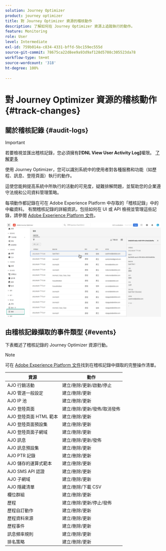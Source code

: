 ```yaml
---
solution: Journey Optimizer
product: journey optimizer
title: 對 Journey Optimizer 資源的稽核動作
description: 了解如何在 Journey Optimizer 資源上追蹤執行的動作。
feature: Monitoring
role: User
level: Intermediate
exl-id: 759b014a-c834-4331-bffd-5bc159ec555d
source-git-commit: 78675ca22d8ee9a93d9af128d5708c305523da78
workflow-type: tm+mt
source-wordcount: '318'
ht-degree: 100%

---
```


# 對 Journey Optimizer 資源的稽核動作 {#track-changes}

## 關於稽核記錄 {#audit-logs}

>[!IMPORTANT]
>
>若要檢視並匯出稽核記錄，您必須擁有&#x200B;**[!DNL View User Activity Log]**&#x200B;權限。 [了解更多](../administration/ootb-product-profiles.md)

使用 Journey Optimizer，您可以識別系統中的使用者對各種服務和功能（如歷程、訊息、登陸頁面）執行的動作。

這使您能夠提高系統中所執行的活動的可見度，疑難排解問題，並幫助您的企業遵守法規和公司資料管理策略。

每項動作都記錄在可在 Adobe Experience Platform 中存取的「稽核記錄」中的中繼資料。 有關稽核記錄的詳細資訊，包括如何在 UI 或 API 檢視並管理這些記錄，請參閱 [Adobe Experience Platform 文件](https://experienceleague.adobe.com/docs/experience-platform/landing/governance-privacy-security/audit-logs/overview.html?lang=zh-Hant)。

![](assets/audit-logs.png)

## 由稽核記錄擷取的事件類型 {#events}

下表概述了稽核記錄的 Journey Optimizer 資源行動。

>[!NOTE]
>
>可在 [Adobe Experience Platform 文件](https://experienceleague.adobe.com/docs/experience-platform/landing/governance-privacy-security/audit-logs/overview.html?lang=zh-Hant#category)找到在稽核記錄中擷取的完整操作清單。

| 資源 | 動作 |
|-----------|------------------|
| AJO 行銷活動 | 建立/刪除/更新/啟動/停止 |
| AJO 管道一般設定 | 建立/刪除/更新 |
| AJO IP 池 | 建立/刪除/更新 |
| AJO 登陸頁面 | 建立/刪除/更新/發佈/取消發佈 |
| AJO 登陸頁面 HTML 範本 | 建立/刪除/更新 |
| AJO 登陸頁面預設集 | 建立/刪除/更新 |
| AJO 登陸頁面子網域 | 建立/刪除/更新 |
| AJO 訊息 | 建立/刪除/更新/發佈 |
| AJO 訊息預設集 | 建立/刪除/更新 |
| AJO PTR 記錄 | 建立/刪除/更新 |
| AJO 儲存的運算式範本 | 建立/刪除/更新 |
| AJO SMS API 認證 | 建立/刪除/更新 |
| AJO 子網域 | 建立/刪除/更新 |
| AJO 隱藏清單 | 建立/刪除/下載 CSV |
| 欄位群組 | 建立/刪除/更新 |
| 歷程 | 建立/刪除/更新/停止/發佈 |
| 歷程自訂動作 | 建立/刪除/更新 |
| 歷程資料來源 | 建立/刪除/更新 |
| 歷程事件 | 建立/刪除/更新 |
| 訊息頻率規則 | 建立/刪除/更新 |
| 排名策略 | 建立/刪除/更新 |
